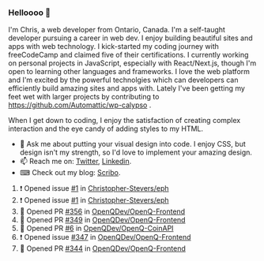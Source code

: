 ### Helloooo 👋

I'm Chris, a web developer from Ontario, Canada. I'm a self-taught developer pursuing a career in web dev. I enjoy building beautiful sites and apps with web technology.
I kick-started my coding journey with freeCodeCamp and claimed five of their certifications.  I currently working on personal projects in JavaScript, especially with React/Next.js, though I'm open to learning other languages and frameworks. I love the web platform and I'm excited by the powerful technolgies which can developers can efficiently build amazing sites and apps with. Lately I've been getting my feet wet with larger projects by contributing to https://github.com/Automattic/wp-calypso .

When I get down to coding, I enjoy the satisfaction of creating complex interaction and the eye candy of adding styles to my HTML. 

- 💬 Ask me about putting your visual design into code. I enjoy CSS, but design isn't my strength, so I'd love to implement your amazing design.
- 📫 Reach me on: [Twitter](https://twitter.com/Christo28120856), [Linkedin](https://www.linkedin.com/in/christopher-stevers-07b9a5204/).
- ⌨ Check out my blog: [Scribo](https://christopherstevers.cf).
<!--
**Christopher-Stevers/Christopher-Stevers** is a ✨ _special_ ✨ repository because its `README.md` (this file) appears on your GitHub profile.

Here are some ideas to get you started:

- 🔭 I’m currently working on ...
- 🌱 I’m currently learning ...
- 👯 I’m looking to collaborate on ...
- 🤔 I’m looking for help with ...
- 😄 Pronouns: ...
- ⚡ Fun fact: ...
-->

<!--START_SECTION:activity-->
1. ❗️ Opened issue [#1](https://github.com/Christopher-Stevers/eph/issues/1) in [Christopher-Stevers/eph](https://github.com/Christopher-Stevers/eph)
2. ❗️ Opened issue [#1](https://github.com/Christopher-Stevers/eph/issues/1) in [Christopher-Stevers/eph](https://github.com/Christopher-Stevers/eph)
3. 💪 Opened PR [#356](https://github.com/OpenQDev/OpenQ-Frontend/pull/356) in [OpenQDev/OpenQ-Frontend](https://github.com/OpenQDev/OpenQ-Frontend)
4. 💪 Opened PR [#349](https://github.com/OpenQDev/OpenQ-Frontend/pull/349) in [OpenQDev/OpenQ-Frontend](https://github.com/OpenQDev/OpenQ-Frontend)
5. 💪 Opened PR [#6](https://github.com/OpenQDev/OpenQ-CoinAPI/pull/6) in [OpenQDev/OpenQ-CoinAPI](https://github.com/OpenQDev/OpenQ-CoinAPI)
6. ❗️ Opened issue [#347](https://github.com/OpenQDev/OpenQ-Frontend/issues/347) in [OpenQDev/OpenQ-Frontend](https://github.com/OpenQDev/OpenQ-Frontend)
7. 💪 Opened PR [#344](https://github.com/OpenQDev/OpenQ-Frontend/pull/344) in [OpenQDev/OpenQ-Frontend](https://github.com/OpenQDev/OpenQ-Frontend)
<!--END_SECTION:activity-->
